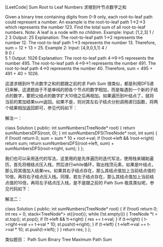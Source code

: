 [LeetCode] Sum Root to Leaf Numbers 求根到叶节点数字之和 

 
Given a binary tree containing digits from 0-9 only, each root-to-leaf path could represent a number.
An example is the root-to-leaf path 1->2->3 which represents the number 123.
Find the total sum of all root-to-leaf numbers.
Note: A leaf is a node with no children.
Example:
Input: [1,2,3]
    1
   / \
  2   3
Output: 25
Explanation:
The root-to-leaf path 1->2 represents the number 12.
The root-to-leaf path 1->3 represents the number 13.
Therefore, sum = 12 + 13 = 25.
Example 2:
Input: [4,9,0,5,1]
    4
   / \
  9   0
 / \
5   1
Output: 1026
Explanation:
The root-to-leaf path 4->9->5 represents the number 495.
The root-to-leaf path 4->9->1 represents the number 491.
The root-to-leaf path 4->0 represents the number 40.
Therefore, sum = 495 + 491 + 40 = 1026.
 
这道求根到叶节点数字之和的题跟之前的求 Path Sum 很类似，都是利用DFS递归来解，这道题由于不是单纯的把各个节点的数字相加，而是每遇到一个新的子结点的数字，要把父结点的数字扩大10倍之后再相加。如果遍历到叶结点了，就将当前的累加结果sum返回。如果不是，则对其左右子结点分别调用递归函数，将两个结果相加返回即可，参见代码如下：
 
解法一：

class Solution {
public:
    int sumNumbers(TreeNode* root) {
        return sumNumbersDFS(root, 0);
    }
    int sumNumbersDFS(TreeNode* root, int sum) {
        if (!root) return 0;
        sum = sum * 10 + root->val;
        if (!root->left && !root->right) return sum;
        return sumNumbersDFS(root->left, sum) + sumNumbersDFS(root->right, sum);
    }
};

 
我们也可以采用迭代的写法，这里用的是先序遍历的迭代写法，使用栈来辅助遍历，首先将根结点压入栈，然后进行while循环，取出栈顶元素，如果是叶结点，那么将其值加入结果res。如果其右子结点存在，那么其结点值加上当前结点值的10倍，再将右子结点压入栈。同理，若左子结点存在，那么其结点值加上当前结点值的10倍，再将左子结点压入栈，是不是跟之前的 Path Sum 极其类似呢，参见代码如下：
 
解法二：

class Solution {
public:
    int sumNumbers(TreeNode* root) {
        if (!root) return 0;
        int res = 0;
        stack<TreeNode*> st{{root}};
        while (!st.empty()) {
            TreeNode *t = st.top(); st.pop();
            if (!t->left && !t->right) {
                res += t->val;
            }
            if (t->right) {
                t->right->val += t->val * 10;
                st.push(t->right);
            }
            if (t->left) {
                t->left->val += t->val * 10;
                st.push(t->left);
            }
        }
        return res;
    }
};

 
类似题目：
Path Sum
Binary Tree Maximum Path Sum